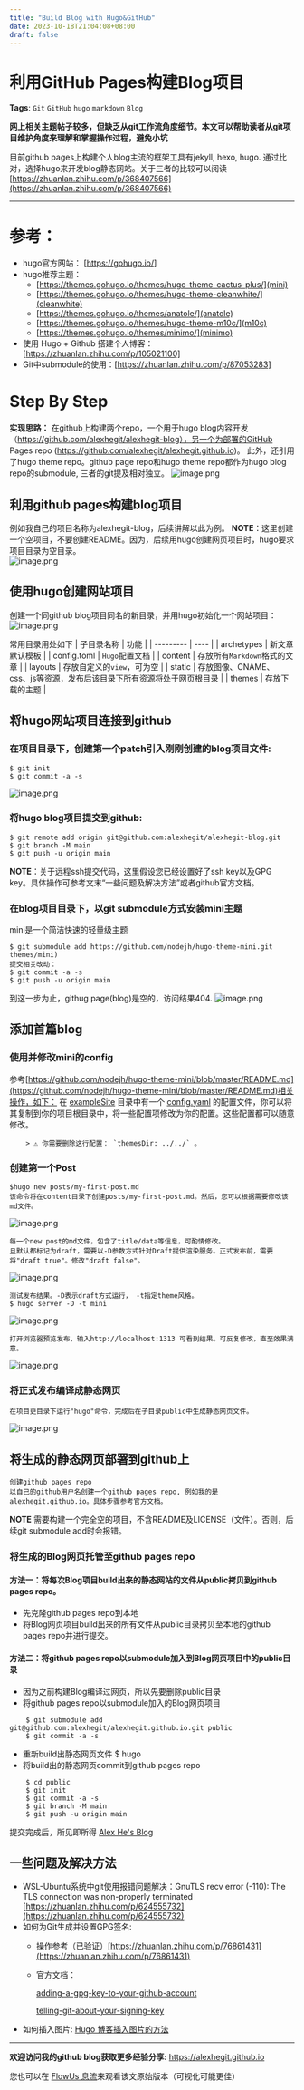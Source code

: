 ```yaml
---
title: "Build Blog with Hugo&GitHub"
date: 2023-10-18T21:04:08+08:00
draft: false
---
```


# 利用GitHub Pages构建Blog项目

**Tags**: `Git` `GitHub` `hugo` `markdown` `Blog`

**网上相关主题帖子较多，但缺乏从git工作流角度细节。本文可以帮助读者从git项目维护角度来理解和掌握操作过程，避免小坑**

目前github pages上构建个人blog主流的框架工具有jekyll, hexo, hugo.
通过比对，选择hugo来开发blog静态网站。关于三者的比较可以阅读 [https://zhuanlan.zhihu.com/p/368407566](https://zhuanlan.zhihu.com/p/368407566)

----
# 参考：
- hugo官方网站： [https://gohugo.io/]
- hugo推荐主题：
    - [https://themes.gohugo.io/themes/hugo-theme-cactus-plus/](mini)
    - [https://themes.gohugo.io/themes/hugo-theme-cleanwhite/](cleanwhite)
    - [https://themes.gohugo.io/themes/anatole/](anatole)
    - [https://themes.gohugo.io/themes/hugo-theme-m10c/](m10c)
    - [https://themes.gohugo.io/themes/minimo/](minimo)
- 使用 Hugo + Github 搭建个人博客：[https://zhuanlan.zhihu.com/p/105021100]
- Git中submodule的使用：[https://zhuanlan.zhihu.com/p/87053283]

# Step By Step

**实现思路：**
在github上构建两个repo，一个用于hugo blog内容开发（https://github.com/alexhegit/alexhegit-blog），另一个为部署的GitHub Pages repo (https://github.com/alexhegit/alexhegit.github.io)。
此外，还引用了hugo theme repo。github page repo和hugo theme repo都作为hugo blog repo的submodule, 三者的git提及相对独立。
![image.png](resources/Hugo-GitHub-Blog-Arch.png)

## 利用github pages构建blog项目
例如我自己的项目名称为alexhegit-blog，后续讲解以此为例。
**NOTE**：这里创建一个空项目，不要创建README。因为，后续用hugo创建网页项目时，hugo要求项目目录为空目录。    
![image.png](resources/image.png)

## 使用hugo创建网站项目
创建一个同github blog项目同名的新目录，并用hugo初始化一个网站项目：
![image.png](resources/image1.png)

常用目录用处如下
| 子目录名称 | 功能 |
| --------- | ---- |
| archetypes | 新文章默认模板 |
| config.toml | `Hugo`配置文档 |
| content | 存放所有`Markdown`格式的文章 |
| layouts | 存放自定义的`view`，可为空 |
| static | 存放图像、CNAME、css、js等资源，发布后该目录下所有资源将处于网页根目录 |
| themes | 存放下载的主题 |

## 将hugo网站项目连接到github
### 在项目目录下，创建第一个patch引入刚刚创建的blog项目文件:
    $ git init
    $ git commit -a -s
![image.png](resources/image2.png)

### 将hugo blog项目提交到github:
    $ git remote add origin git@github.com:alexhegit/alexhegit-blog.git
    $ git branch -M main
    $ git push -u origin main
**NOTE**：关于远程ssh提交代码，这里假设您已经设置好了ssh key以及GPG key。具体操作可参考文末“一些问题及解决方法”或者github官方文档。

### 在blog项目目录下，以git submodule方式安装mini主题
mini是一个简洁快速的轻量级主题

    $ git submodule add https://github.com/nodejh/hugo-theme-mini.git themes/mini)
    提交相关改动：
    $ git commit -a -s
    $ git push -u origin main

到这一步为止，githug page(blog)是空的，访问结果404.
![image.png](resources/image3.png)

## 添加首篇blog
### 使用并修改mini的config
参考[https://github.com/nodejh/hugo-theme-mini/blob/master/README.md](https://github.com/nodejh/hugo-theme-mini/blob/master/README.md)相关操作，如下：
在 [exampleSite](https://github.com/nodejh/hugo-theme-mini/tree/master/exampleSite) 目录中有一个 [config.yaml](https://github.com/nodejh/hugo-theme-mini/blob/master/exampleSite/config.yaml) 的配置文件，你可以将其复制到你的项目根目录中，将一些配置项修改为你的配置。这些配置都可以随意修改。

        > ⚠️ 你需要删除这行配置： `themesDir: ../../` 。
        
### 创建第一个Post
    $hugo new posts/my-first-post.md
    该命令将在content目录下创建posts/my-first-post.md。然后，您可以根据需要修改该md文件。
![image.png](resources/image4.png)

    每一个new post的md文件，包含了title/data等信息，可酌情修改。
    且默认都标记为draft，需要以-D参数方式针对Draft提供渲染服务。正式发布前，需要将"draft true"。修改"draft false"。
![image.png](resources/image5.png)

    测试发布结果。-D表示draft方式运行， -t指定theme风格。
    $ hugo server -D -t mini
![image.png](resources/image6.png)

    打开浏览器预览发布，输入http://localhost:1313 可看到结果。可反复修改，直至效果满意。
![image.png](resources/image7.png)

### 将正式发布编译成静态网页
    在项目更目录下运行"hugo"命令，完成后在子目录public中生成静态网页文件。
![image.png](resources/image8.png)

## 将生成的静态网页部署到github上
    创建github pages repo
    以自己的github用户名创建一个github pages repo, 例如我的是alexhegit.github.io。具体步骤参考官方文档。
**NOTE** 需要构建一个完全空的项目，不含README及LICENSE（文件）。否则，后续git submodule add时会报错。

### 将生成的Blog网页托管至github pages repo

#### 方法一：将每次Blog项目build出来的静态网站的文件从public拷贝到github pages repo。
- 先克隆github pages repo到本地
- 将Blog网页项目build出来的所有文件从public目录拷贝至本地的github pages repo并进行提交。

#### 方法二：将github pages repo以submodule加入到Blog网页项目中的public目录
- 因为之前构建Blog编译过网页，所以先要删除public目录
- 将github pages repo以submodule加入的Blog网页项目
```  
    $ git submodule add git@github.com:alexhegit/alexhegit.github.io.git public
    $ git commit -a -s
```
- 重新build出静态网页文件
    $ hugo
- 将build出的静态网页commit到github pages repo
```
    $ cd public
    $ git init
    $ git commit -a -s
    $ git branch -M main
    $ git push -u origin main
```

提交完成后，所见即所得 [Alex He's Blog](https://alexhegit.github.io)

## 一些问题及解决方法

- WSL-Ubuntu系统中git使用报错问题解决：GnuTLS recv error (-110): The TLS connection was non-properly terminated   [https://zhuanlan.zhihu.com/p/624555732](https://zhuanlan.zhihu.com/p/624555732)
- 如何为Git生成并设置GPG签名: 
    - 操作参考（已验证）[https://zhuanlan.zhihu.com/p/76861431](https://zhuanlan.zhihu.com/p/76861431)
    - 官方文档：
  
        [adding-a-gpg-key-to-your-github-account](https://docs.github.com/en/authentication/managing-commit-signature-verification/adding-a-gpg-key-to-your-github-account)
    
        [telling-git-about-your-signing-key](https://docs.github.com/zh/authentication/managing-commit-signature-verification/telling-git-about-your-signing-key)
- 如何插入图片: [Hugo 博客插入图片的方法](https://www.yuweihung.com/posts/2021/hugo-blog-picture/)

---------
**欢迎访问我的github blog获取更多经验分享:**
https://alexhegit.github.io

您也可以在 [FlowUs 息流](https://flowus.cn/share/2208be9d-2025-4c78-b6e1-563ded2a1d98)来观看该文原始版本（可视化可能更佳）
